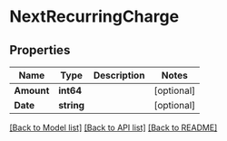 # NextRecurringCharge

## Properties

Name | Type | Description | Notes
------------ | ------------- | ------------- | -------------
**Amount** | **int64** |  | [optional] 
**Date** | **string** |  | [optional] 

[[Back to Model list]](../README.md#documentation-for-models) [[Back to API list]](../README.md#documentation-for-api-endpoints) [[Back to README]](../README.md)


